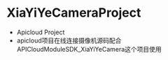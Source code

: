 # XiaYiYeCameraProject
- Apicloud Project
- apicloud项目在线连接摄像机源码配合APICloudModuleSDK_XiaYiYeCamera这个项目使用
